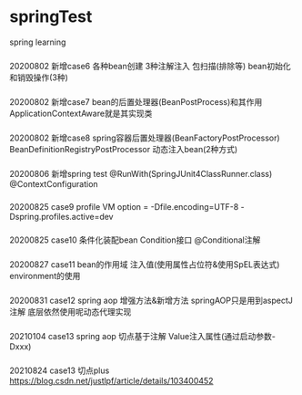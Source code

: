 # springTest
spring learning

###
20200802 新增case6 各种bean创建   3种注解注入  包扫描(排除等) bean初始化和销毁操作(3种)
###
20200802 新增case7 bean的后置处理器(BeanPostProcess)和其作用   ApplicationContextAware就是其实现类
###
20200802 新增case8 spring容器后置处理器(BeanFactoryPostProcessor)  BeanDefinitionRegistryPostProcessor  动态注入bean(2种方式)
###
20200806 新增spring test      @RunWith(SpringJUnit4ClassRunner.class)   @ContextConfiguration
###
20200825 case9  profile      VM option = -Dfile.encoding=UTF-8 -Dspring.profiles.active=dev
###
20200825 case10   条件化装配bean    Condition接口 @Conditional注解
###
20200827 case11 bean的作用域 注入值(使用属性占位符&使用SpEL表达式) environment的使用
###
20200831 case12 spring aop   增强方法&新增方法   springAOP只是用到aspectJ注解 底层依然使用呢动态代理实现
###
20210104 case13 spring aop   切点基于注解     Value注入属性(通过启动参数-Dxxx)
###
20210824 case13 切点plus https://blog.csdn.net/justlpf/article/details/103400452